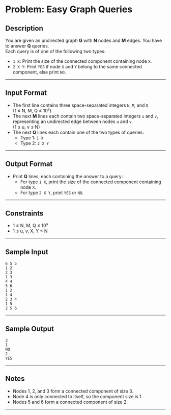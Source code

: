 # Problem: Easy Graph Queries

## Description

You are given an undirected graph **G** with **N** nodes and **M** edges. You have to answer **Q** queries.  
Each query is of one of the following two types:

- `1 X`: Print the size of the connected component containing node `X`.
- `2 X Y`: Print `YES` if node `X` and `Y` belong to the same connected component, else print `NO`.

---

## Input Format

- The first line contains three space-separated integers `N`, `M`, and `Q`  
  (1 ≤ N, M, Q ≤ 10⁵)
- The next **M** lines each contain two space-separated integers `u` and `v`, representing an undirected edge between nodes `u` and `v`.  
  (1 ≤ u, v ≤ N)
- The next **Q** lines each contain one of the two types of queries:
  - Type 1: `1 X`
  - Type 2: `2 X Y`

---

## Output Format

- Print **Q** lines, each containing the answer to a query:
  - For type `1 X`, print the size of the connected component containing node `X`.
  - For type `2 X Y`, print `YES` or `NO`.

---

## Constraints

- 1 ≤ N, M, Q ≤ 10⁵  
- 1 ≤ u, v, X, Y ≤ N

---

## Sample Input

```
6 5 5
1 2
2 3
1 3
4 4
5 6
1 2
1 4
2 3 4
1 5
2 5 6
```


---

## Sample Output

```
3
1
NO
2
YES
```

---

## Notes

- Nodes 1, 2, and 3 form a connected component of size 3.
- Node 4 is only connected to itself, so the component size is 1.
- Nodes 5 and 6 form a connected component of size 2.

---